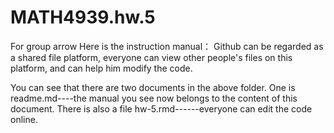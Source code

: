 # MATH4939.hw.5
For group arrow
Here is the instruction manual：
Github can be regarded as a shared file platform, everyone can view other people's files on this platform, and can help him modify the code.

You can see that there are two documents in the above folder. One is readme.md----the manual you see now belongs to the content of this document. 
There is also a file hw-5.rmd------everyone can edit the code online.
